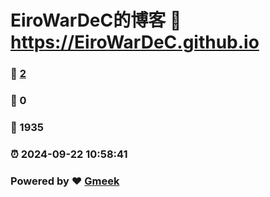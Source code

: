 # EiroWarDeC的博客 :link: https://EiroWarDeC.github.io 
### :page_facing_up: [2](https://EiroWarDeC.github.io/tag.html) 
### :speech_balloon: 0 
### :hibiscus: 1935 
### :alarm_clock: 2024-09-22 10:58:41 
### Powered by :heart: [Gmeek](https://github.com/Meekdai/Gmeek)
